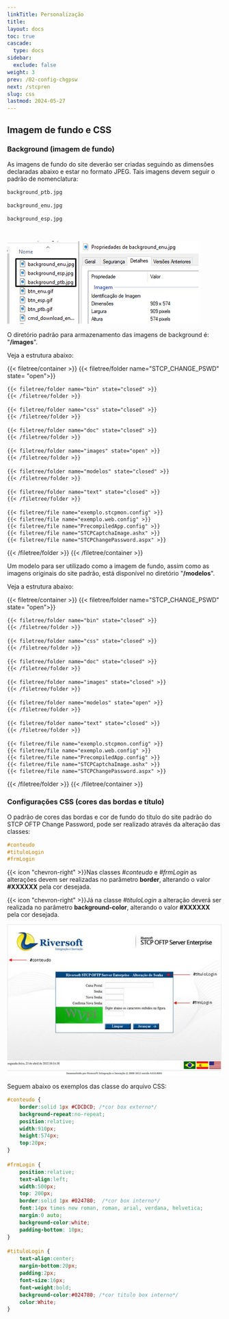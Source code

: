 ```yaml
---
linkTitle: Personalização
title:
layout: docs
toc: true
cascade:
  type: docs
sidebar:
  exclude: false
weight: 3
prev: /02-config-chgpsw
next: /stcpren
slug: css
lastmod: 2024-05-27
---
```

## Imagem de fundo e CSS

### Background (imagem de fundo)

As imagens de fundo do site deverão ser criadas seguindo as dimensões declaradas abaixo e estar no formato JPEG. Tais imagens devem seguir o padrão de nomenclatura:

```xml {filename="Português"}
background_ptb.jpg
```

```xml {filename="Inglês"}
background_enu.jpg
```

```xml {filename="Espanhol"}
background_esp.jpg
```
<br>

![](img/chgpsw-08.png)

O diretório padrão para armazenamento das imagens de background é: "**/images**".

Veja a estrutura abaixo:

{{< filetree/container >}}
  {{< filetree/folder name="STCP_CHANGE_PSWD" state= "open">}}

    {{< filetree/folder name="bin" state="closed" >}}
    {{< /filetree/folder >}}

    {{< filetree/folder name="css" state="closed" >}}
    {{< /filetree/folder >}}

    {{< filetree/folder name="doc" state="closed" >}}
    {{< /filetree/folder >}}

    {{< filetree/folder name="images" state="open" >}}
    {{< /filetree/folder >}}

    {{< filetree/folder name="modelos" state="closed" >}}
    {{< /filetree/folder >}}

    {{< filetree/folder name="text" state="closed" >}}
    {{< /filetree/folder >}}

    {{< filetree/file name="exemplo.stcpmon.config" >}}
    {{< filetree/file name="exemplo.web.config" >}}
    {{< filetree/file name="PrecompiledApp.config" >}}
    {{< filetree/file name="STCPCaptchaImage.ashx" >}}
    {{< filetree/file name="STCPChangePassword.aspx" >}}

  {{< /filetree/folder >}}
{{< /filetree/container >}}


Um modelo para ser utilizado como a imagem de fundo, assim como as imagens originais do site padrão, está disponível no diretório "**/modelos**".

Veja a estrutura abaixo:

{{< filetree/container >}}
  {{< filetree/folder name="STCP_CHANGE_PSWD" state= "open">}}

    {{< filetree/folder name="bin" state="closed" >}}
    {{< /filetree/folder >}}

    {{< filetree/folder name="css" state="closed" >}}
    {{< /filetree/folder >}}

    {{< filetree/folder name="doc" state="closed" >}}
    {{< /filetree/folder >}}

    {{< filetree/folder name="images" state="closed" >}}
    {{< /filetree/folder >}}

    {{< filetree/folder name="modelos" state="open" >}}
    {{< /filetree/folder >}}

    {{< filetree/folder name="text" state="closed" >}}
    {{< /filetree/folder >}}

    {{< filetree/file name="exemplo.stcpmon.config" >}}
    {{< filetree/file name="exemplo.web.config" >}}
    {{< filetree/file name="PrecompiledApp.config" >}}
    {{< filetree/file name="STCPCaptchaImage.ashx" >}}
    {{< filetree/file name="STCPChangePassword.aspx" >}}

  {{< /filetree/folder >}}
{{< /filetree/container >}}

### Configurações CSS (cores das bordas e título)

O padrão de cores das bordas e cor de fundo do título do site padrão do STCP OFTP Change Password, pode ser realizado através da alteração das classes:

```css {filename="css/STCPChangePassword.css"}
#conteudo
#tituloLogin
#frmLogin
```
{{< icon "chevron-right" >}}Nas classes _#conteudo_ e _#frmLogin_ as alterações devem ser realizadas no parâmetro **border**, alterando o valor **#XXXXXX** pela cor desejada.

{{< icon "chevron-right" >}}Já na classe _#tituloLogin_ a alteração deverá ser realizada no parâmetro **background-color**, alterando o valor **#XXXXXX** pela cor desejada.

![](img/chgpsw-09.png)

Seguem abaixo os exemplos das classe do arquivo CSS:

```css {linenos=table,hl_lines=[2,15,28],linenostart=1,filename="css/STCPChangePassword.css"}
#conteudo {
    border:solid 1px #CDCDCD; /*cor box externo*/
    background-repeat:no-repeat;
    position:relative;
    width:910px;
    height:574px;
    top:20px;
}

#frmLogin {
    position:relative;
    text-align:left;
    width:500px;
    top: 200px;
    border:solid 1px #024780;  /*cor box interno*/
    font:14px times new roman, roman, arial, verdana, helvetica;
    margin:0 auto;
    background-color:white;
    padding-bottom: 10px;
}

#tituloLogin {
    text-align:center;
    margin-bottom:20px;
    padding:2px;
    font-size:16px;
    font-weight:bold;
    background-color:#024780; /*cor titulo box interno*/
    color:White;
}
```